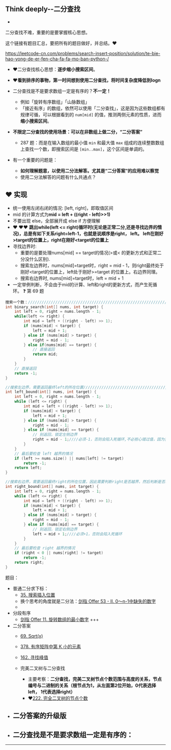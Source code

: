 ## Think deeply--二分查找

- 

二分查找不难，重要的是要掌握核心思想。

这个链接有题目汇总，要把所有的题目做好，并总结。:heart:

https://leetcode-cn.com/problems/search-insert-position/solution/te-bie-hao-yong-de-er-fen-cha-fa-fa-mo-ban-python-/

- :heart:二分查找核心思想：**逐步缩小搜索区间**。
- :heart:**看到排序的事物，第一时间想到使用二分查找，将时间复杂度降低到logn**
- 二分查找是不是要求数组一定是有序的？**不一定！**

  - 例如「旋转有序数组」「山脉数组」
  - 「接近有序」的数组，依然可以使用「二分查找」，这是因为这些数组都有规律可循，可以根据看到的 `num[mid]` 的值，推测两侧元素的性质，进而 **缩小搜索区间**。
- **不限定二分查找的使用场景：可以在非数组上做二分，“二分答案”**
  -  287 题：而是在输入数组的最小值 `min` 和最大值 `max` 组成的连续整数数组上查找一个数，即搜索区间是 `[min..max]`，这个区间是单调的。
- 有一个重要的问题是：
  -  **如何理解题意，以使用二分法解答。尤其是“二分答案”的应用难以察觉**
  -  使用二分法解答的问题有什么共通点？

## :heart: 实现

- 统一使用左闭右闭的情况: [left, right]，即取值区间
- mid 的计算方式为**mid = left + ((right - left)>>1)**
- 不要出现 else，全部展开成 else if 方便理解
-  :heart: :heart::heart:  **跳出while(left <= right)循环时(无论是正常二分,还是寻找边界的情况)，总是有如下关系right=left-1，也就是说顺序是right， left。 left在刚好>target的位置上，right在刚好<target的位置上**
- 寻找边界时:
  - 重要的是要处理nums[mid] == target的情况(>或< 的更新方式和正常二分没什么区别).
  - 搜索左边界时，nums[mid]=target时，right = mid - 1，则right最终处于刚好<target的位置上，left处于刚好>=target 的位置上。右边界同理。
  - 搜索右边界时, nums[mid]=target时，left = mid + 1
- 一定举例判断，不会由于mid的计算、left和right的更新方式，而产生死循环。 :question: 第 69 题

```c++
搜索一个数：///////////////////////////////////////////////////////////////////////
int binary_search(int[] nums, int target) {
    int left = 0, right = nums.length - 1; 
    while(left <= right) {
        int mid = left + ((right - left) >> 1);
        if (nums[mid] < target) {
            left = mid + 1;
        } else if (nums[mid] > target) {
            right = mid - 1; 
        } else if(nums[mid] == target) {
            // 直接返回
            return mid;
        }
    }
    // 直接返回
    return -1;
}

//搜索左边界，需要返回最终left的所在位置///////////////////////////////////////////////////////////////////////
int left_bound(int[] nums, int target) {
    int left = 0, right = nums.length - 1;
    while (left <= right) {
        int mid = left + ((right - left) >> 1);
        if (nums[mid] < target) {
            left = mid + 1;
        } else if (nums[mid] > target) {
            right = mid - 1;
        } else if (nums[mid] == target) {
            // 别返回，锁定左侧边界
            right = mid - 1;////必须-1，否则会陷入死循环,不必担心错过值，因为我们最终需要的只是left的值而已。
        }
    }
    // 最后要检查 left 越界的情况
    if (left >= nums.size() || nums[left] != target)
        return -1;
    return left;
}

//搜索右边界，需要返回最终right的所在位置，因此需要判断right是否越界，然后判断是否right等于target///////////////////////////////////////////////////////////////////////
int right_bound(int[] nums, int target) {
    int left = 0, right = nums.length - 1;
    while (left <= right) {
        int mid = left + ((right - left) >> 1);
        if (nums[mid] < target) {
            left = mid + 1;
        } else if (nums[mid] > target) {
            right = mid - 1;
        } else if (nums[mid] == target) {
            // 别返回，锁定右侧边界
            left = mid + 1;////必须+1，否则会陷入死循环
        }
    }
    // 最后要检查 right 越界的情况
    if (right < 0 || nums[right] != target)
        return -1;
    return right;
}
```



题目：

- 普通二分求下标：
  - [35. 搜索插入位置](https://leetcode-cn.com/problems/search-insert-position/)
  - 换个思考的角度就是二分法：[剑指 Offer 53 - II. 0～n-1中缺失的数字](https://leetcode.cn/problems/que-shi-de-shu-zi-lcof/) 
  - 
- 分段有序
  - [剑指 Offer 11. 旋转数组的最小数字](https://leetcode.cn/problems/xuan-zhuan-shu-zu-de-zui-xiao-shu-zi-lcof/)  +++
- 二分答案
  - [69. Sqrt(x)](https://leetcode-cn.com/problems/sqrtx/) 
  - [378. 有序矩阵中第 K 小的元素](https://leetcode-cn.com/problems/kth-smallest-element-in-a-sorted-matrix/) 
  - [162. 寻找峰值](https://leetcode-cn.com/problems/find-peak-element/) 
  - 完美二叉树与二分查找

    - 主要考察：**二分查找，完美二叉树节点个数范围与高度的关系，节点编号与二进制的关系（根节点为1，从左面第2位开始，0代表选择left， 1代表选择right）**
    - :heart:[222. 完全二叉树的节点个数](https://leetcode-cn.com/problems/count-complete-tree-nodes/) 
- 二分答案的升级版
  - 
- 二分查找是不是要求数组一定是有序的：
  - 



------

